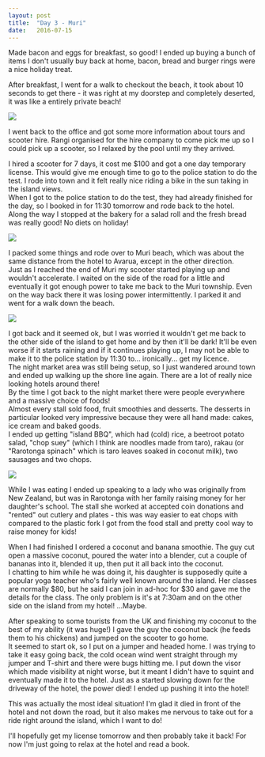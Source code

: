 ```yaml
---
layout: post
title:  "Day 3 - Muri"
date:   2016-07-15
---
```


Made bacon and eggs for breakfast, so good! I ended up buying a bunch of items I
don't usually buy back at home, bacon, bread and burger rings were a nice
holiday treat.

After breakfast, I went for a walk to checkout the beach, it took about 10
seconds to get there - it was right at my doorstep and completely deserted, it
was like a entirely private beach!

<img src="https://res.cloudinary.com/stevenocchipinti/image/upload/c_limit,h_600,w_600/v1/cookislands2016/day-03-beach_qzfd1n.jpg" />

I went back to the office and got some more information about tours and scooter
hire. Rangi organised for the hire company to come pick me up so I could pick up
a scooter, so I relaxed by the pool until my they arrived.

I hired a scooter for 7 days, it cost me $100 and got a one day temporary
license. This would give me enough time to go to the police station to do the
test. I rode into town and it felt really nice riding a bike in the sun taking
in the island views.  
When I got to the police station to do the test, they had already finished for
the day, so I booked in for 11:30 tomorrow and rode back to the hotel.  
Along the way I stopped at the bakery for a salad roll and the fresh bread was
really good! No diets on holiday!

<img src="https://res.cloudinary.com/stevenocchipinti/image/upload/c_limit,h_600,w_600/v1/cookislands2016/day-03-bakery_qqqgfo.jpg" />

I packed some things and rode over to Muri beach, which was about the same
distance from the hotel to Avarua, except in the other direction.  
Just as I reached the end of Muri my scooter started playing up and wouldn't
accelerate. I waited on the side of the road for a little and eventually it got
enough power to take me back to the Muri township. Even on the way back there it
was losing power intermittently. I parked it and went for a walk down the beach.

<img src="https://res.cloudinary.com/stevenocchipinti/image/upload/c_limit,h_600,w_600/v1/cookislands2016/day-03-muri-beach_bvnpvo.jpg" />

I got back and it seemed ok, but I was worried it wouldn't get me back to the
other side of the island to get home and by then it'll be dark! It'll be even
worse if it starts raining and if it continues playing up, I may not be able to
make it to the police station by 11:30 to... ironically... get my licence.  
The night market area was still being setup, so I just wandered around town and
ended up walking up the shore line again. There are a lot of really nice looking
hotels around there!  
By the time I got back to the night market there were people everywhere and a
massive choice of foods!  
Almost every stall sold food, fruit smoothies and desserts. The desserts in
particular looked very impressive because they were all hand made: cakes, ice
cream and baked goods.  
I ended up getting "island BBQ", which had (cold) rice, a beetroot potato salad,
"chop suey" (which I think are noodles made from taro), rakau (or "Rarotonga
spinach" which is taro leaves soaked in coconut milk), two sausages and two
chops.

<img src="https://res.cloudinary.com/stevenocchipinti/image/upload/c_limit,h_600,w_600/v1/cookislands2016/day-03-dinner_hmnury.jpg" />

While I was eating I ended up speaking to a lady who was originally from New
Zealand, but was in Rarotonga with her family raising money for her daughter's
school. The stall she worked at accepted coin donations and "rented" out cutlery
and plates - this was way easier to eat chops with compared to the plastic fork
I got from the food stall and pretty cool way to raise money for kids!

When I had finished I ordered a coconut and banana smoothie. The guy cut open a
massive coconut, poured the water into a blender, cut a couple of bananas into
it, blended it up, then put it all back into the coconut.  
I chatting to him while he was doing it, his daughter is supposedly quite a
popular yoga teacher who's fairly well known around the island. Her classes are
normally $80, but he said I can join in ad-hoc for $30 and gave me the details
for the class. The only problem is it's at 7:30am and on the other side on the
island from my hotel! ...Maybe.

After speaking to some tourists from the UK and finishing my coconut to the best
of my ability (it was huge!) I gave the guy the coconut back (he feeds them to
his chickens) and jumped on the scooter to go home.  
It seemed to start ok, so I put on a jumper and headed home. I was trying to
take it easy going back, the cold ocean wind went straight through my jumper and
T-shirt and there were bugs hitting me. I put down the visor which made
visibility at night worse, but it meant I didn't have to squint and eventually
made it to the hotel. Just as a started slowing down for the driveway of the
hotel, the power died! I ended up pushing it into the hotel!  

This was actually the most ideal situation! I'm glad it died in front of the
hotel and not down the road, but it also makes me nervous to take out for a ride
right around the island, which I want to do!

I'll hopefully get my license tomorrow and then probably take it back!
For now I'm just going to relax at the hotel and read a book.
